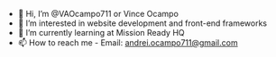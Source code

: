 - 👋 Hi, I’m @VAOcampo711 or Vince Ocampo
- 👀 I’m interested in website development and front-end frameworks
- 🌱 I’m currently learning at Mission Ready HQ
- 📫 How to reach me - Email: andrei.ocampo711@gmail.com

<!---
VAOcampo711/VAOcampo711 is a ✨ special ✨ repository because its `README.md` (this file) appears on your GitHub profile.
You can click the Preview link to take a look at your changes.
--->
